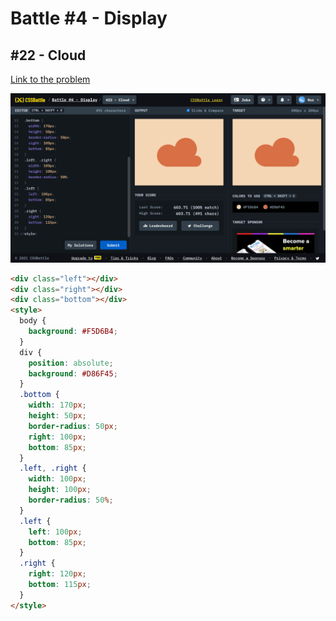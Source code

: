 # Battle #4 - Display

## #22 - Cloud

[Link to the problem](https://cssbattle.dev/play/22)

![result](./images/22-cloud.png)

```html
<div class="left"></div>
<div class="right"></div>
<div class="bottom"></div>
<style>
  body {
    background: #F5D6B4;
  }
  div { 
    position: absolute;
    background: #D86F45;
  }
  .bottom {
    width: 170px;
    height: 50px;
    border-radius: 50px;
    right: 100px;
    bottom: 85px;
  }
  .left, .right {
    width: 100px;
    height: 100px;
    border-radius: 50%;
  }
  .left {
    left: 100px;
    bottom: 85px;
  }
  .right {
    right: 120px;
    bottom: 115px;
  }
</style>
```